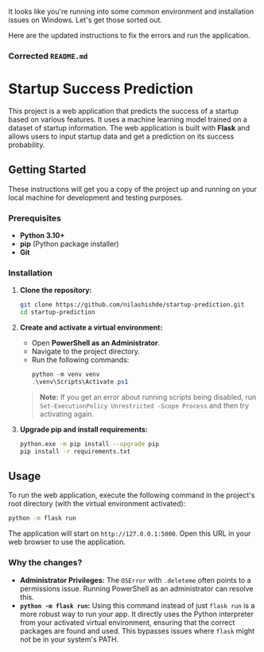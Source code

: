 It looks like you're running into some common environment and installation issues on Windows. Let's get those sorted out.

Here are the updated instructions to fix the errors and run the application.

### Corrected `README.md`

# Startup Success Prediction

This project is a web application that predicts the success of a startup based on various features. It uses a machine learning model trained on a dataset of startup information. The web application is built with **Flask** and allows users to input startup data and get a prediction on its success probability.

## Getting Started

These instructions will get you a copy of the project up and running on your local machine for development and testing purposes.

### Prerequisites

  * **Python 3.10+**
  * **pip** (Python package installer)
  * **Git**

### Installation

1.  **Clone the repository:**

    ```bash
    git clone https://github.com/nilashishde/startup-prediction.git
    cd startup-prediction
    ```

2.  **Create and activate a virtual environment:**

      * Open **PowerShell as an Administrator**.
      * Navigate to the project directory.
      * Run the following commands:
        ```powershell
        python -m venv venv
        .\venv\Scripts\Activate.ps1
        ```

    > **Note:** If you get an error about running scripts being disabled, run `Set-ExecutionPolicy Unrestricted -Scope Process` and then try activating again.

3.  **Upgrade pip and install requirements:**

    ```bash
    python.exe -m pip install --upgrade pip
    pip install -r requirements.txt
    ```

## Usage

To run the web application, execute the following command in the project's root directory (with the virtual environment activated):

```bash
python -m flask run
```

The application will start on `http://127.0.0.1:5000`. Open this URL in your web browser to use the application.

### Why the changes?

  * **Administrator Privileges:** The `OSError` with `.deleteme` often points to a permissions issue. Running PowerShell as an administrator can resolve this.
  * **`python -m flask run`:** Using this command instead of just `flask run` is a more robust way to run your app. It directly uses the Python interpreter from your activated virtual environment, ensuring that the correct packages are found and used. This bypasses issues where `flask` might not be in your system's PATH.
